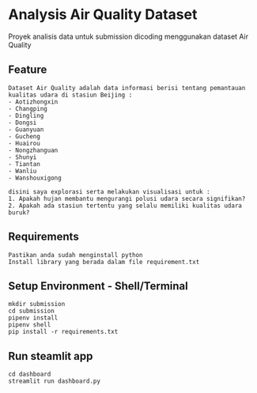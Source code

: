 # Analysis Air Quality Dataset
Proyek analisis data untuk submission dicoding menggunakan dataset Air Quality

## Feature
```
Dataset Air Quality adalah data informasi berisi tentang pemantauan kualitas udara di stasiun Beijing :
- Aotizhongxin
- Changping
- Dingling
- Dongsi
- Guanyuan
- Gucheng
- Huairou
- Nongzhanguan
- Shunyi
- Tiantan
- Wanliu
- Wanshouxigong

disini saya explorasi serta melakukan visualisasi untuk :
1. Apakah hujan membantu mengurangi polusi udara secara signifikan?
2. Apakah ada stasiun tertentu yang selalu memiliki kualitas udara buruk?
```
## Requirements
```
Pastikan anda sudah menginstall python
Install library yang berada dalam file requirement.txt
```

## Setup Environment - Shell/Terminal
```
mkdir submission
cd submission
pipenv install
pipenv shell
pip install -r requirements.txt
```

## Run steamlit app
```
cd dashboard
streamlit run dashboard.py
```
